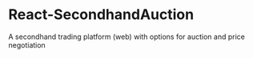 # React-SecondhandAuction
A secondhand trading platform (web) with options for auction and price negotiation
